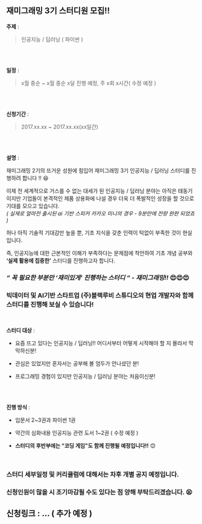 ## **재미그래밍 3기 스터디원 모집!!** 

**주제** : 

>인공지능 / 딥러닝 ( 파이썬 )
<br>
<br>


**일정** : 

>x월 중순 ~ x월 중순 x달 진행 예정, 주 x회 x시간( 수정 예정 )
<br>
<br>


**신청기간** : 

>2017.xx.xx ~ 2017.xx.xx(xx일간)
<br>
<br>


**설명** : 

재미그래밍 2기의 뜨거운 성원에 힘입어 재미그래밍 3기 인공지능 / 딥러닝 스터디를 진행하려 합니다 !! 😆

이제 전 세계적으로 거스를 수 없는 대세가 된 인공지능 / 딥러닝 분야는 아직은 태동기이지만 기업들이 본격적인 제품 상용화에 나설 경우 더욱 더 폭발적인 성장을 할 것으로 기대를 모으고 있습니다.<br>
*( 실제로 얼마전 출시된 ai 기반 스피커 카카오 미니의 경우 - 9분만에 전량 완판 되었죠 )*

허나 아직 기술적 기대감만 높을 뿐, 기초 지식을 갖춘 인력이 턱없이 부족한 것이 현실입니다.<br>

즉, 인공지능에 대한 근본적인 이해가 부족하다는 문제점에 착안하여 기초 개념 공부와 **‘실제 활용에 집중한’** 스터디를 진행하고자 합니다.


### *“ 꼭 필요한 부분만 **‘재미있게'** 진행하는 스터디 “ - 재미그래밍!!* 😍😍😍


### 빅데이터 및 AI기반 스타트업 (주)**블랙루비 스튜디오**의 현업 개발자와 함께 스터디를 진행해 보실 수 있습니다!
<br>

**스터디 대상** : 	

- 요즘 뜨고 있다는 인공지능 / 딥러닝!! 
  어디서부터 어떻게 시작해야 할 지 몰라서 막막하신분!

- 관심은 있었지만 혼자서는 공부해 볼 엄두가 안나셨던 분!

- 프로그래밍 경험이 있지만 인공지능 / 딥러닝 분야는 처음이신분!
<br>
<br>

**진행 방식** :  

- 입문서 2~3권과 파이썬 1권 

- 약간의 심화내용 인공지능 관련 도서 1~2권 ( 수정 예정 ) 

- **스터디의 후반부에는 “코딩 게임"도 함께 진행될 예정입니다!!** 😊
<br>


### 스터디 세부일정 및 커리큘럼에 대해서는 차후 개별 공지 예정입니다.

	
### 신청인원이 많을 시 **조기마감**될 수도 있다는 점 양해 부탁드리겠습니다. 😫


## 신청링크 : … ( 추가 예정 )
